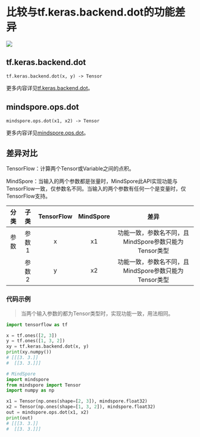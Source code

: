 # 比较与tf.keras.backend.dot的功能差异

<a href="https://gitee.com/mindspore/docs/blob/r2.0/docs/mindspore/source_zh_cn/note/api_mapping/tensorflow_diff/dot.md" target="_blank"><img src="https://mindspore-website.obs.cn-north-4.myhuaweicloud.com/website-images/r2.0/resource/_static/logo_source.png"></a>

## tf.keras.backend.dot

```text
tf.keras.backend.dot(x, y) -> Tensor
```

更多内容详见[tf.keras.backend.dot](https://keras.io/zh/backend/#dot)。

## mindspore.ops.dot

```text
mindspore.ops.dot(x1, x2) -> Tensor
```

更多内容详见[mindspore.ops.dot](https://www.mindspore.cn/docs/zh-CN/r2.0/api_python/ops/mindspore.ops.dot.html)。

## 差异对比

TensorFlow：计算两个Tensor或Variable之间的点积。

MindSpore：当输入的两个参数都是张量时，MindSpore此API实现功能与TensorFlow一致，仅参数名不同。当输入的两个参数有任何一个是变量时，仅TensorFlow支持。

| 分类 | 子类 |TensorFlow | MindSpore | 差异 |
| :-: | :-: | :-: | :-: |:-:|
|参数 | 参数1 | x | x1 |功能一致，参数名不同，且MindSpore参数只能为Tensor类型 |
| | 参数2 | y | x2 |功能一致，参数名不同，且MindSpore参数只能为Tensor类型 |

### 代码示例

> 当两个输入参数的都为Tensor类型时，实现功能一致，用法相同。

```python
import tensorflow as tf

x = tf.ones([2, 3])
y = tf.ones([1, 3, 2])
xy = tf.keras.backend.dot(x, y)
print(xy.numpy())
# [[[3. 3.]]
#  [[3. 3.]]]

# MindSpore
import mindspore
from mindspore import Tensor
import numpy as np

x1 = Tensor(np.ones(shape=[2, 3]), mindspore.float32)
x2 = Tensor(np.ones(shape=[1, 3, 2]), mindspore.float32)
out = mindspore.ops.dot(x1, x2)
print(out)
# [[[3. 3.]]
#  [[3. 3.]]]
```
